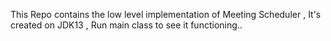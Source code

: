 This Repo contains the low level implementation of Meeting Scheduler
, It's created on JDK13
, Run main class to see it functioning..